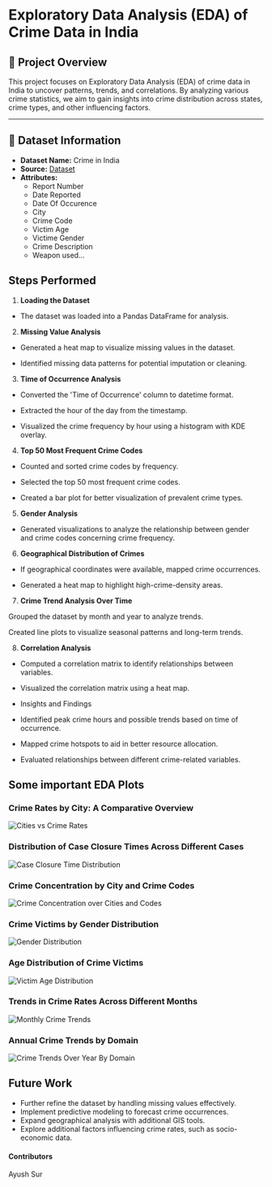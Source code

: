 # Exploratory Data Analysis (EDA) of Crime Data in India

## 📌 Project Overview
This project focuses on Exploratory Data Analysis (EDA) of crime data in India to uncover patterns, trends, and correlations. By analyzing various crime statistics, we aim to gain insights into crime distribution across states, crime types, and other influencing factors.

---

## 📂 Dataset Information
- **Dataset Name:** Crime in India
- **Source:** [Dataset](https://www.kaggle.com/datasets/sudhanvahg/indian-crimes-dataset)
- **Attributes:**
  - Report Number
  - Date Reported
  - Date Of Occurence
  - City
  - Crime Code
  - Victim Age
  - Victime Gender
  - Crime Description
  - Weapon used...


## Steps Performed

1. **Loading the Dataset**

- The dataset was loaded into a Pandas DataFrame for analysis.

2. **Missing Value Analysis**

- Generated a heat map to visualize missing values in the dataset.

- Identified missing data patterns for potential imputation or cleaning.


3. **Time of Occurrence Analysis**

- Converted the 'Time of Occurrence' column to datetime format.

- Extracted the hour of the day from the timestamp.

- Visualized the crime frequency by hour using a histogram with KDE overlay.


4. **Top 50 Most Frequent Crime Codes**

- Counted and sorted crime codes by frequency.

- Selected the top 50 most frequent crime codes.

- Created a bar plot for better visualization of prevalent crime types.

5. **Gender Analysis**

- Generated visualizations to analyze the relationship between gender and crime codes concerning crime frequency.

6. **Geographical Distribution of Crimes**

- If geographical coordinates were available, mapped crime occurrences.

- Generated a heat map to highlight high-crime-density areas.

7. **Crime Trend Analysis Over Time**

Grouped the dataset by month and year to analyze trends.

Created line plots to visualize seasonal patterns and long-term trends.

8. **Correlation Analysis**

- Computed a correlation matrix to identify relationships between variables.

- Visualized the correlation matrix using a heat map.

- Insights and Findings

- Identified peak crime hours and possible trends based on time of occurrence.

- Mapped crime hotspots to aid in better resource allocation.

- Evaluated relationships between different crime-related variables.


## Some important EDA Plots

### Crime Rates by City: A Comparative Overview
![Cities vs Crime Rates]("./assets/citites_count.png")

### Distribution of Case Closure Times Across Different Cases
![Case Closure Time Distribution]("./assets/case_closure_duration.png")

### Crime Concentration by City and Crime Codes
![Crime Concentration over Cities and Codes]("./assets/crime_conentration_by_city_domain.png")

### Crime Victims by Gender Distribution
![Gender Distribution]("./assets/gender_distribution.png")

### Age Distribution of Crime Victims
![Victim Age Distribution]("./assets/victim_age.png")

### Trends in Crime Rates Across Different Months
![Monthly Crime Trends]("./assets/monthly_crime_trends.png")

### Annual Crime Trends by Domain
![Crime Trends Over Year By Domain](image_url)



## Future Work

- Further refine the dataset by handling missing values effectively.
- Implement predictive modeling to forecast crime occurrences.
- Expand geographical analysis with additional GIS tools.
- Explore additional factors influencing crime rates, such as socio-economic data.


#### Contributors

Ayush Sur